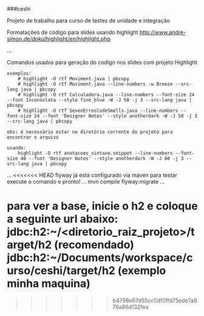 ###ceshi

Projeto de trabalho para curso de testes de unidade e integração


Formatações de código para slides usando highlight
http://www.andre-simon.de/doku/highlight/en/highlight.php

...

Comandos usados para geração do codigo nos slides com projeto Highlight

	exemplos:
		# highlight -O rtf Moviment.java | pbcopy
		# highlight -O rtf Moviment.java --line-numbers -w Breeze --src-lang java | pbcopy
		# highlight -O rtf Calculadora.java --line-numbers --font-size 24 --font Inconsolata --style fine_blue -W -J 50 -j 3 --src-lang java | pbcopy
		# highlight -O rtf SevenErrosCodeSmells.java --line-numbers --font-size 24 --font 'Designer Notes' --style anotherdark -W -J 50 -j 3 --src-lang java | pbcopy
	
	obs: é necessário estar no diretório corrente do projeto para encontrar o arquivo
	
	usando:
		highlight -O rtf anotacoes_sintaxe.snippet --line-numbers --font-size 40 --font 'Designer Notes' --style anotherdark -W -J 60 -j 3 --src-lang java | pbcopy

...
<<<<<<< HEAD
flyway já está configurado via maven
para testar execute o comando e pronto!
...
mvn compile flyway:migrate
...

para ver a base, inicie o h2 e coloque a seguinte url abaixo:    
jdbc:h2:~/<diretorio_raiz_projeto>/target/h2 (recomendado)
jdbc:h2:~/Documents/workspace/curso/ceshi/target/h2 (exemplo minha maquina)
=======
>>>>>>> b4798e67d55cc0df0ffd75ede7a976a86d132fea

